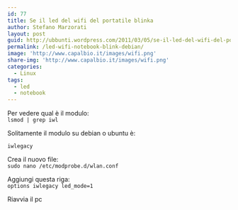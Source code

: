 ```yaml
---
id: 77
title: Se il led del wifi del portatile blinka
author: Stefano Marzorati
layout: post
guid: http://ubbunti.wordpress.com/2011/03/05/se-il-led-del-wifi-del-portatile-blinka
permalink: /led-wifi-notebook-blink-debian/
image: 'http://www.capalbio.it/images/wifi.png'
share-img: 'http://www.capalbio.it/images/wifi.png'
categories:
  - Linux
tags:
  - led
  - notebook
---
```

Per vedere qual è il modulo:  
`lsmod | grep iwl`

Solitamente il modulo su debian o ubuntu è:

`iwlegacy`

Crea il nuovo file:  
`sudo nano /etc/modprobe.d/wlan.conf`

Aggiungi questa riga:  
`options iwlegacy led_mode=1`

Riavvia il pc
